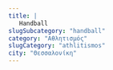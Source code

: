```yaml
---
title: |
   Handball
slugSubcategory: "handball"
category: "Αθλητισμός"
slugCategory: "athlitismos"
city: "Θεσσαλονίκη"
---
```


